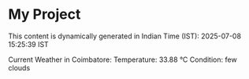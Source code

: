 # My Project

This content is dynamically generated in Indian Time (IST): 2025-07-08 15:25:39 IST


Current Weather in Coimbatore:
Temperature: 33.88 °C
Condition: few clouds
